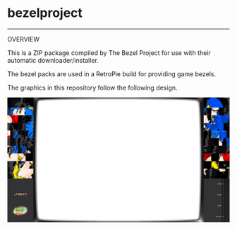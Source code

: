 # bezelproject

-------
OVERVIEW

This is a ZIP package compiled by The Bezel Project for use with their automatic downloader/installer.

The bezel packs are used in a RetroPie build for providing game bezels.

The graphics in this repository follow the following design.

![Sample bezel](https://github.com/thebezelproject/bezelproject-X68000/blob/master/retroarch/overlay/GameBezels/X68000/15%20Puzzle%20(1991)(Sygnas).png?raw=true)